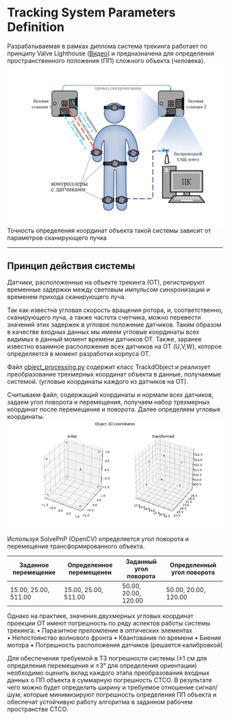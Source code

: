 # Tracking System Parameters Definition

Разрабатываемая в рамках диплома система трекинга работает по принципу Valve Lighthouse ([Видео](https://youtu.be/J54dotTt7k0)) и предназначена для определения пространственного положения (ПП) сложного объекта (человека).
![alt text](https://github.com/Jemaima/scan_system_parameters_definition/blob/master/git_imgs/cn%D1%81%D1%82%D1%80%D1%83%D0%BA%D1%82%D1%83%D1%80%D0%BD%D0%B0%D1%8F%20%D1%81%D1%85%D0%B5%D0%BC%D0%B0.jpg?raw=true)
Точность определения координат объекта такой системы зависит от параметров сканирующего пучка

***
## Принцип действия системы
Датчики, расположенные на объекте трекинга (ОТ), регистрируют временные задержки между световым импульсом синхронизации и временем прихода сканирующего луча. 

Так как известна угловая скорость вращения ротора, и, соответственно, сканирующего луча, а также частота счетчика, можно перевести значений этих задержек в угловое положение датчиков. 
Таким образом в качестве входных данных мы имеем угловые координаты всех видимых в данный момент времени датчиков ОТ. 
Также, заранее известно взаимное расположение всех датчиков на ОТ (U,V,W), которое определяется в момент разработки корпуса ОТ.

Файл [object_processing.py](https://github.com/Jemaima/scan_system_parameters_definition/blob/master/object_processing.py) содержит класс TrackdObject и реализует преобразование трехмерных координат объекта в данные, получаемые системой. (угловые координаты каждого из датчиков на ОТ). 

Считываем файл, содержащий координаты и нормали всех датчиков, задаем угол поворота и перемещения, получаем набор трехмерных координат после перемещения и поворота. Далее определяем угловые координаты.
![alt text](https://github.com/Jemaima/scan_system_parameters_definition/blob/master/git_imgs/object_processing_1.png?raw=true)

Используя SolvePnP (OpenCV) определяется угол поворота и перемещение трансформированного объекта.

Заданное перемещение | Определенное перемещенеи | Заданный угол поворота | Определенный  угол поворота
----------------------|----------------------|------------------|----------------
15.00, 25.00, 511.00|15.00, 25.00, 511.00|50.00, 20.00, 120.00|50.00, 20.00, 120.00

Однако на практике, значения двухмерных угловых координат проекции ОТ имеют погрешность по ряду аспектов работы системы трекинга:
•	Паразитное преломление в оптических элементах  
•	Непостоянство волнового фронта 
•	Квантование по времени 
•	Биение мотора 
•	Погрешность расположения датчиков (решается калибровкой)

Для обеспечения требуемой в ТЗ погрешности системы (±1 см для определения перемещения и ±3° для определения ориентации) необходимо оценить вклад каждого этапа преобразования входных данных о ПП объекта в суммарную погрешность СТСО. В результате чего можно будет определить ширину и требуемое отношение сигнал/шум, которые минимизируют погрешность определения ПП объекта и обеспечат устойчивую работу алгоритма в заданном рабочем пространстве СТСО.


